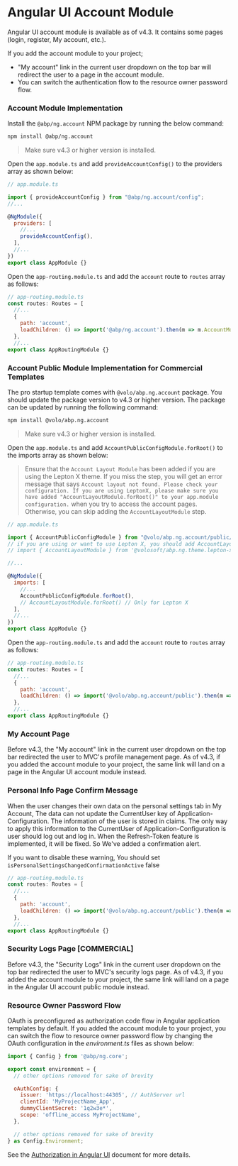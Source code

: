 # Angular UI Account Module

Angular UI account module is available as of v4.3. It contains some pages (login, register, My account, etc.).

If you add the account module to your project;

- "My account" link in the current user dropdown on the top bar will redirect the user to a page in the account module.
- You can switch the authentication flow to the resource owner password flow.

### Account Module Implementation

Install the `@abp/ng.account` NPM package by running the below command:

```bash
npm install @abp/ng.account
```

> Make sure v4.3 or higher version is installed.

Open the `app.module.ts` and add `provideAccountConfig()` to the providers array as shown below:

```js
// app.module.ts

import { provideAccountConfig } from "@abp/ng.account/config";
//...

@NgModule({
  providers: [
    //...
    provideAccountConfig(),
  ],
  //...
})
export class AppModule {}
```

Open the `app-routing.module.ts` and add the `account` route to `routes` array as follows:

```js
// app-routing.module.ts
const routes: Routes = [
  //...
  {
    path: 'account',
    loadChildren: () => import('@abp/ng.account').then(m => m.AccountModule.forLazy()),
  },
  //...
export class AppRoutingModule {}
```

### Account Public Module Implementation for Commercial Templates

The pro startup template comes with `@volo/abp.ng.account` package. You should update the package version to v4.3 or higher version. The package can be updated by running the following command:

```bash
npm install @volo/abp.ng.account
```

> Make sure v4.3 or higher version is installed.

Open the `app.module.ts` and add `AccountPublicConfigModule.forRoot()` to the imports array as shown below:

> Ensure that the `Account Layout Module` has been added if you are using the Lepton X theme. If you miss the step, you will get an error message that says `Account layout not found. Please check your configuration. If you are using LeptonX, please make sure you have added "AccountLayoutModule.forRoot()" to your app.module configuration.` when you try to access the account pages. Otherwise, you can skip adding the `AccountLayoutModule` step.

```js
// app.module.ts

import { AccountPublicConfigModule } from "@volo/abp.ng.account/public/config";
// if you are using or want to use Lepton X, you should add AccountLayoutModule
// import { AccountLayoutModule } from '@volosoft/abp.ng.theme.lepton-x/account'

//...

@NgModule({
  imports: [
    //...
    AccountPublicConfigModule.forRoot(),
    // AccountLayoutModule.forRoot() // Only for Lepton X
  ],
  //...
})
export class AppModule {}
```

Open the `app-routing.module.ts` and add the `account` route to `routes` array as follows:

```js
// app-routing.module.ts
const routes: Routes = [
  //...
  {
    path: 'account',
    loadChildren: () => import('@volo/abp.ng.account/public').then(m => m.AccountPublicModule.forLazy()),
  },
  //...
export class AppRoutingModule {}
```

### My Account Page

Before v4.3, the "My account" link in the current user dropdown on the top bar redirected the user to MVC's profile management page. As of v4.3, if you added the account module to your project, the same link will land on a page in the Angular UI account module instead.

### Personal Info Page Confirm Message

When the user changes their own data on the personal settings tab in My Account, The data can not update the CurrentUser key of Application-Configuration. The information of the user is stored in claims. The only way to apply this information to the CurrentUser of Application-Configuration is user should log out and log in. When the Refresh-Token feature is implemented, it will be fixed. So We've added a confirmation alert.

If you want to disable these warning, You should set `isPersonalSettingsChangedConfirmationActive` false

```js
// app-routing.module.ts
const routes: Routes = [
  //...
  {
    path: 'account',
    loadChildren: () => import('@volo/abp.ng.account/public').then(m => m.AccountPublicModule.forLazy({ isPersonalSettingsChangedConfirmationActive:false })),
  },
  //...
export class AppRoutingModule {}
```

### Security Logs Page [COMMERCIAL]

Before v4.3, the "Security Logs" link in the current user dropdown on the top bar redirected the user to MVC's security logs page. As of v4.3, if you added the account module to your project, the same link will land on a page in the Angular UI account public module instead.

### Resource Owner Password Flow

OAuth is preconfigured as authorization code flow in Angular application templates by default. If you added the account module to your project, you can switch the flow to resource owner password flow by changing the OAuth configuration in the _environment.ts_ files as shown below:

```js
import { Config } from '@abp/ng.core';

export const environment = {
  // other options removed for sake of brevity

  oAuthConfig: {
    issuer: 'https://localhost:44305', // AuthServer url
    clientId: 'MyProjectName_App',
    dummyClientSecret: '1q2w3e*',
    scope: 'offline_access MyProjectName',
  },

  // other options removed for sake of brevity
} as Config.Environment;
```

See the [Authorization in Angular UI](./Authorization.md) document for more details.
